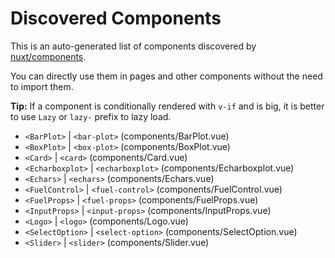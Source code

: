 # Discovered Components

This is an auto-generated list of components discovered by [nuxt/components](https://github.com/nuxt/components).

You can directly use them in pages and other components without the need to import them.

**Tip:** If a component is conditionally rendered with `v-if` and is big, it is better to use `Lazy` or `lazy-` prefix to lazy load.

- `<BarPlot>` | `<bar-plot>` (components/BarPlot.vue)
- `<BoxPlot>` | `<box-plot>` (components/BoxPlot.vue)
- `<Card>` | `<card>` (components/Card.vue)
- `<Echarboxplot>` | `<echarboxplot>` (components/Echarboxplot.vue)
- `<Echars>` | `<echars>` (components/Echars.vue)
- `<FuelControl>` | `<fuel-control>` (components/FuelControl.vue)
- `<FuelProps>` | `<fuel-props>` (components/FuelProps.vue)
- `<InputProps>` | `<input-props>` (components/InputProps.vue)
- `<Logo>` | `<logo>` (components/Logo.vue)
- `<SelectOption>` | `<select-option>` (components/SelectOption.vue)
- `<Slider>` | `<slider>` (components/Slider.vue)
